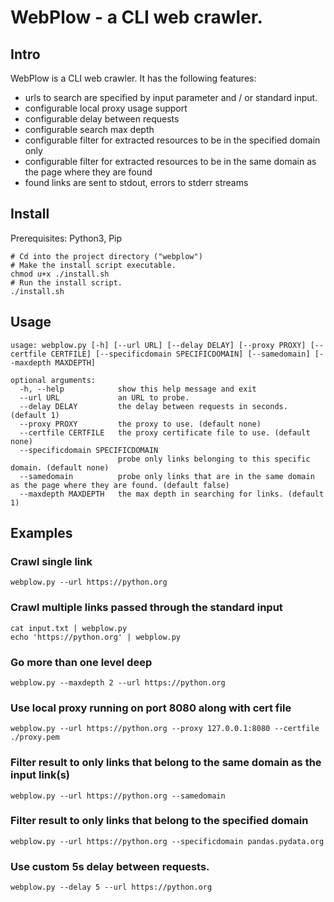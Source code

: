 # WebPlow - a CLI web crawler.
## Intro
WebPlow is a CLI web crawler.
It has the following features:
  - urls to search are specified by input parameter and / or standard input.  
  - configurable local proxy usage support
  - configurable delay between requests
  - configurable search max depth
  - configurable filter for extracted resources to be in the specified domain only
  - configurable filter for extracted resources to be in the same domain as the page where they are found
  - found links are sent to stdout, errors to stderr streams

## Install
Prerequisites: Python3, Pip
```
# Cd into the project directory ("webplow")
# Make the install script executable.
chmod u+x ./install.sh
# Run the install script.
./install.sh
```

## Usage
```
usage: webplow.py [-h] [--url URL] [--delay DELAY] [--proxy PROXY] [--certfile CERTFILE] [--specificdomain SPECIFICDOMAIN] [--samedomain] [--maxdepth MAXDEPTH]

optional arguments:
  -h, --help            show this help message and exit
  --url URL             an URL to probe.
  --delay DELAY         the delay between requests in seconds. (default 1)
  --proxy PROXY         the proxy to use. (default none)
  --certfile CERTFILE   the proxy certificate file to use. (default none)
  --specificdomain SPECIFICDOMAIN
                        probe only links belonging to this specific domain. (default none)
  --samedomain          probe only links that are in the same domain as the page where they are found. (default false)
  --maxdepth MAXDEPTH   the max depth in searching for links. (default 1)
```

## Examples
### Crawl single link
```
webplow.py --url https://python.org
```

### Crawl multiple links passed through the standard input
```
cat input.txt | webplow.py
echo 'https://python.org' | webplow.py
```
 
### Go more than one level deep
```
webplow.py --maxdepth 2 --url https://python.org
```

### Use local proxy running on port 8080 along with cert file
```
webplow.py --url https://python.org --proxy 127.0.0.1:8080 --certfile ./proxy.pem
```

### Filter result to only links that belong to the same domain as the input link(s)
```
webplow.py --url https://python.org --samedomain
```

### Filter result to only links that belong to the specified domain
```
webplow.py --url https://python.org --specificdomain pandas.pydata.org
``` 

### Use custom 5s delay between requests.
```
webplow.py --delay 5 --url https://python.org
```
